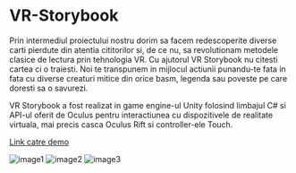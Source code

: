 # VR-Storybook

  Prin intermediul proiectului nostru dorim sa facem redescoperite diverse carti pierdute din atentia cititorilor si, de ce nu, sa revolutionam metodele clasice de lectura prin tehnologia VR. Cu ajutorul VR Storybook nu citesti cartea ci o traiesti. Noi te transpunem in mijlocul actiunii punandu-te fata in fata cu diverse creaturi mitice din orice basm, legenda sau poveste pe care doresti sa o savurezi.

  VR Storybook a fost realizat in game engine-ul Unity folosind limbajul C# si API-ul oferit de Oculus pentru interactiunea cu dispozitivele de realitate virtuala, mai precis casca Oculus Rift si controller-ele Touch.

[Link catre demo](http://tiny.cc/VRSBdemo)

![image1](https://cdn.discordapp.com/attachments/401208116299038723/478657642701520974/ss1.png)
![image2](https://cdn.discordapp.com/attachments/401208116299038723/478657641355149316/ss2.png)
![image3](https://cdn.discordapp.com/attachments/401208116299038723/478657640063434778/ss3.png)
